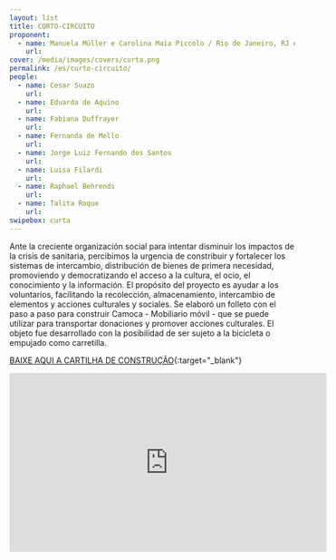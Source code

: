 ```yaml
---
layout: list
title: CORTO-CIRCUITO
proponent:
  - name: Manuela Müller e Carolina Maia Piccolo / Rio de Janeiro, RJ e Lisboa, PT
    url: 
cover: /media/images/covers/curta.png
permalink: /es/curto-circuito/
people:
  - name: Cesar Suazo
    url: 
  - name: Eduarda de Aquino
    url: 
  - name: Fabiana Duffrayer
    url: 
  - name: Fernanda de Mello
    url: 
  - name: Jorge Luiz Fernando dos Santos
    url: 
  - name: Luisa Filardi
    url: 
  - name: Raphael Behrends
    url: 
  - name: Talita Roque
    url:
swipebox: curta
---
```


Ante la creciente organización social para intentar disminuir los impactos de la crisis de sanitaria, percibimos la urgencia de constribuir y fortalecer los sistemas de intercambio, distribución de bienes de primera necesidad, promoviendo y democratizando el acceso a la cultura, el ocio, el conocimiento y la información. El propósito del proyecto es ayudar a los voluntarios, facilitando la recolección, almacenamiento, intercambio de elementos y acciones culturales y sociales. Se elaboró un folleto con el paso a paso para construir Camoca - Mobiliario móvil - que se puede utilizar para transportar donaciones y promover acciones culturales. El objeto fue desarrollado con la posibilidad de ser sujeto a la bicicleta o empujado como carretilla.

[BAIXE AQUI A CARTILHA DE CONSTRUÇÃO](/3ed/media/docs/Cartilha_Curta_Circuito.pdf){:target="_blank"}

 <iframe width="560" height="315" src="https://youtu.be/-8lmPlOnoQQ" frameborder="0" allow="accelerometer; autoplay; encrypted-media; gyroscope; picture-in-picture" allowfullscreen></iframe>